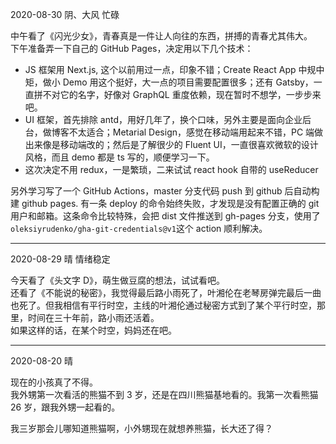 2020-08-30 阴、大风 忙碌

中午看了《闪光少女》，青春真是一件让人向往的东西，拼搏的青春尤其伟大。  
下午准备弄一下自己的 GitHub Pages，决定用以下几个技术：

- JS 框架用 Next.js, 这个以前用过一点，印象不错；Create React App 中规中矩，做小 Demo 用这个挺好，大一点的项目需要配置很多；还有 Gatsby，一直拼不对它的名字，好像对 GraphQL 重度依赖，现在暂时不想学，一步步来吧。
- UI 框架，首先排除 antd，用好几年了，换个口味，另外主要是面向企业后台，做博客不太适合；Metarial Design，感觉在移动端用起来不错，PC 端做出来像是移动端改的；然后是了解很少的 Fluent UI，一直很喜欢微软的设计风格，而且 demo 都是 ts 写的，顺便学习一下。
- 这次决定不用 redux，一是繁琐，二来试试 react hook 自带的 useReducer

另外学习写了一个 GitHub Actions，master 分支代码 push 到 github 后自动构建 github pages. 有一条 deploy 的命令始终失败，才发现是没有配置正确的 git 用户和邮箱。这条命令比较特殊，会把 dist 文件推送到 gh-pages 分支，使用了`oleksiyrudenko/gha-git-credentials@v1`这个 action 顺利解决。

---

2020-08-29 晴 情绪稳定

今天看了《头文字 D》，萌生做豆腐的想法，试试看吧。  
还看了《不能说的秘密》，我觉得最后路小雨死了，叶湘伦在老琴房弹完最后一曲也死了。但我相信有平行时空，主线的叶湘伦通过秘密方式到了某个平行时空，那里，时间在三十年前，路小雨还活着。  
如果这样的话，在某个时空，妈妈还在吧。

---

2020-08-20 晴

现在的小孩真了不得。  
我外甥第一次看活的熊猫不到 3 岁，还是在四川熊猫基地看的。我第一次看熊猫 26 岁，跟我外甥一起看的。

我三岁那会儿哪知道熊猫啊，小外甥现在就想养熊猫，长大还了得？
